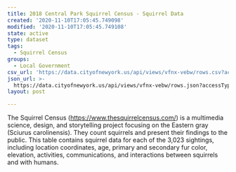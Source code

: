 ```yaml
---
title: 2018 Central Park Squirrel Census - Squirrel Data
created: '2020-11-10T17:05:45.749098'
modified: '2020-11-10T17:05:45.749108'
state: active
type: dataset
tags:
  - Squirrel Census
groups:
  - Local Government
csv_url: 'https://data.cityofnewyork.us/api/views/vfnx-vebw/rows.csv?accessType=DOWNLOAD'
json_url: >-
  https://data.cityofnewyork.us/api/views/vfnx-vebw/rows.json?accessType=DOWNLOAD
layout: post

---
```

The Squirrel Census (https://www.thesquirrelcensus.com/) is a multimedia science, design, and storytelling project focusing on the Eastern gray (Sciurus carolinensis). They count squirrels and present their findings to the public. This table contains squirrel data for each of the 3,023 sightings, including location coordinates, age, primary and secondary fur color, elevation, activities, communications, and interactions between squirrels and with humans.
